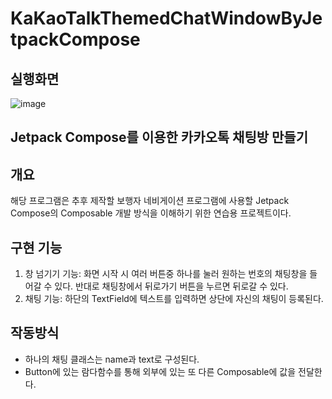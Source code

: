 # KaKaoTalkThemedChatWindowByJetpackCompose

## 실행화면
![image](https://github.com/junni01kim/KakaoTalkThemedChatWindowByJetpackCompose/assets/127941871/5dd9db3f-21c8-4afc-af59-41854a8b64bd)

## Jetpack Compose를 이용한 카카오톡 채팅방 만들기

## 개요
 해당 프로그램은 추후 제작할 보행자 네비게이션 프로그램에 사용할 Jetpack Compose의 Composable 개발 방식을 이해하기 위한 연습용 프로젝트이다.

## 구현 기능
 1) 창 넘기기 기능: 화면 시작 시 여러 버튼중 하나를 눌러 원하는 번호의 채팅창을 들어갈 수 있다. 반대로 채팅창에서 뒤로가기 버튼을 누르면 뒤로갈 수 있다.  
 2) 채팅 기능: 하단의 TextField에 텍스트를 입력하면 상단에 자신의 채팅이 등록된다.

## 작동방식
  - 하나의 채팅 클래스는 name과 text로 구성된다.
  - Button에 있는 람다함수를 통해 외부에 있는 또 다른 Composable에 값을 전달한다.
